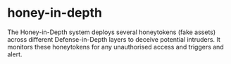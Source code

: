 # honey-in-depth
The Honey-in-Depth system deploys several honeytokens (fake assets) across different Defense-in-Depth layers to deceive potential intruders. It monitors these honeytokens for any unauthorised access and triggers and alert.
